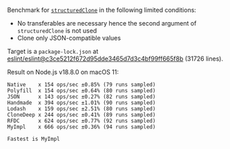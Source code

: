 Benchmark for [`structuredClone`](https://developer.mozilla.org/en-US/docs/Web/API/structuredClone) in the following limited conditions:

- No transferables are necessary hence the second argument of `structuredClone` is not used
- Clone only JSON-compatible values

Target is a `package-lock.json` at [eslint/eslint@c3ce5212f672d95dde3465d7d3c4bf99ff665f8b](https://github.com/eslint/eslint/tree/c3ce5212f672d95dde3465d7d3c4bf99ff665f8b) (31726 lines).

Result on Node.js v18.8.0 on macOS 11:

```
Native    x 154 ops/sec ±0.85% (79 runs sampled)
Polyfill  x 154 ops/sec ±0.64% (80 runs sampled)
JSON      x 143 ops/sec ±0.27% (82 runs sampled)
Handmade  x 394 ops/sec ±1.01% (90 runs sampled)
Lodash    x 159 ops/sec ±2.51% (80 runs sampled)
CloneDeep x 244 ops/sec ±0.41% (89 runs sampled)
RFDC      x 624 ops/sec ±0.77% (92 runs sampled)
MyImpl    x 666 ops/sec ±0.36% (94 runs sampled)

Fastest is MyImpl
```

